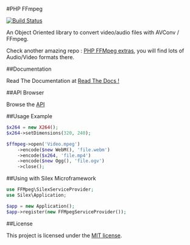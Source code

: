 #PHP FFmpeg

[![Build Status](https://secure.travis-ci.org/alchemy-fr/PHP-FFmpeg.png?branch=master)](http://travis-ci.org/alchemy-fr/PHP-FFmpeg)

An Object Oriented library to convert video/audio files with AVConv / FFmpeg.

Check another amazing repo : [PHP FFMpeg extras](https://github.com/alchemy-fr/PHP-FFMpeg-Extras), you will find lots of Audio/Video formats there.

##Documentation

Read The Documentation at [Read The Docs !](http://readthedocs.org/docs/ffmpeg-php/)

##API Browser

Browse the [API](http://readthedocs.org/docs/ffmpeg-php/en/latest/_static/API/)

##Usage Example

```php
$x264 = new X264();
$x264->setDimensions(320, 240);

$ffmpeg->open('Video.mpeg')
    ->encode($new WebM(), 'file.webm')
    ->encode($x264, 'file.mp4')
    ->encode($new Ogg(), 'file.ogv')
    ->close();
```

##Using with Silex Microframework

```php
use FFMpeg\SilexServiceProvider;
use Silex\Application;

$app = new Application();
$app->register(new FFMpegServiceProvider());
```

##License

This project is licensed under the [MIT license](http://opensource.org/licenses/MIT).




